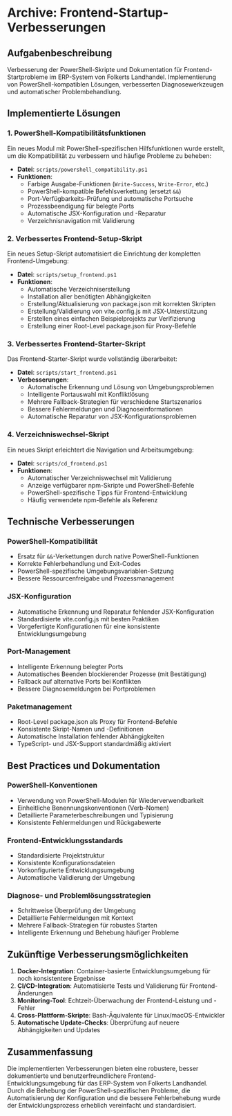 # Archive: Frontend-Startup-Verbesserungen

## Aufgabenbeschreibung
Verbesserung der PowerShell-Skripte und Dokumentation für Frontend-Startprobleme im ERP-System von Folkerts Landhandel. Implementierung von PowerShell-kompatiblen Lösungen, verbesserten Diagnosewerkzeugen und automatischer Problembehandlung.

## Implementierte Lösungen

### 1. PowerShell-Kompatibilitätsfunktionen
Ein neues Modul mit PowerShell-spezifischen Hilfsfunktionen wurde erstellt, um die Kompatibilität zu verbessern und häufige Probleme zu beheben:

- **Datei**: `scripts/powershell_compatibility.ps1`
- **Funktionen**:
  - Farbige Ausgabe-Funktionen (`Write-Success`, `Write-Error`, etc.)
  - PowerShell-kompatible Befehlsverkettung (ersetzt `&&`)
  - Port-Verfügbarkeits-Prüfung und automatische Portsuche
  - Prozessbeendigung für belegte Ports
  - Automatische JSX-Konfiguration und -Reparatur
  - Verzeichnisnavigation mit Validierung

### 2. Verbessertes Frontend-Setup-Skript
Ein neues Setup-Skript automatisiert die Einrichtung der kompletten Frontend-Umgebung:

- **Datei**: `scripts/setup_frontend.ps1`
- **Funktionen**:
  - Automatische Verzeichniserstellung
  - Installation aller benötigten Abhängigkeiten
  - Erstellung/Aktualisierung von package.json mit korrekten Skripten
  - Erstellung/Validierung von vite.config.js mit JSX-Unterstützung
  - Erstellen eines einfachen Beispielprojekts zur Verifizierung
  - Erstellung einer Root-Level package.json für Proxy-Befehle

### 3. Verbessertes Frontend-Starter-Skript
Das Frontend-Starter-Skript wurde vollständig überarbeitet:

- **Datei**: `scripts/start_frontend.ps1`
- **Verbesserungen**:
  - Automatische Erkennung und Lösung von Umgebungsproblemen
  - Intelligente Portauswahl mit Konfliktlösung
  - Mehrere Fallback-Strategien für verschiedene Startszenarios
  - Bessere Fehlermeldungen und Diagnoseinformationen
  - Automatische Reparatur von JSX-Konfigurationsproblemen

### 4. Verzeichniswechsel-Skript
Ein neues Skript erleichtert die Navigation und Arbeitsumgebung:

- **Datei**: `scripts/cd_frontend.ps1`
- **Funktionen**:
  - Automatischer Verzeichniswechsel mit Validierung
  - Anzeige verfügbarer npm-Skripte und PowerShell-Befehle
  - PowerShell-spezifische Tipps für Frontend-Entwicklung
  - Häufig verwendete npm-Befehle als Referenz

## Technische Verbesserungen

### PowerShell-Kompatibilität
- Ersatz für `&&`-Verkettungen durch native PowerShell-Funktionen
- Korrekte Fehlerbehandlung und Exit-Codes
- PowerShell-spezifische Umgebungsvariablen-Setzung
- Bessere Ressourcenfreigabe und Prozessmanagement

### JSX-Konfiguration
- Automatische Erkennung und Reparatur fehlender JSX-Konfiguration
- Standardisierte vite.config.js mit besten Praktiken
- Vorgefertigte Konfigurationen für eine konsistente Entwicklungsumgebung

### Port-Management
- Intelligente Erkennung belegter Ports
- Automatisches Beenden blockierender Prozesse (mit Bestätigung)
- Fallback auf alternative Ports bei Konflikten
- Bessere Diagnosemeldungen bei Portproblemen

### Paketmanagement
- Root-Level package.json als Proxy für Frontend-Befehle
- Konsistente Skript-Namen und -Definitionen
- Automatische Installation fehlender Abhängigkeiten
- TypeScript- und JSX-Support standardmäßig aktiviert

## Best Practices und Dokumentation

### PowerShell-Konventionen
- Verwendung von PowerShell-Modulen für Wiederverwendbarkeit
- Einheitliche Benennungskonventionen (Verb-Nomen)
- Detaillierte Parameterbeschreibungen und Typisierung
- Konsistente Fehlermeldungen und Rückgabewerte

### Frontend-Entwicklungsstandards
- Standardisierte Projektstruktur
- Konsistente Konfigurationsdateien
- Vorkonfigurierte Entwicklungsumgebung
- Automatische Validierung der Umgebung

### Diagnose- und Problemlösungsstrategien
- Schrittweise Überprüfung der Umgebung
- Detaillierte Fehlermeldungen mit Kontext
- Mehrere Fallback-Strategien für robustes Starten
- Intelligente Erkennung und Behebung häufiger Probleme

## Zukünftige Verbesserungsmöglichkeiten

1. **Docker-Integration**: Container-basierte Entwicklungsumgebung für noch konsistentere Ergebnisse
2. **CI/CD-Integration**: Automatisierte Tests und Validierung für Frontend-Änderungen
3. **Monitoring-Tool**: Echtzeit-Überwachung der Frontend-Leistung und -Fehler
4. **Cross-Plattform-Skripte**: Bash-Äquivalente für Linux/macOS-Entwickler
5. **Automatische Update-Checks**: Überprüfung auf neuere Abhängigkeiten und Updates

## Zusammenfassung
Die implementierten Verbesserungen bieten eine robustere, besser dokumentierte und benutzerfreundlichere Frontend-Entwicklungsumgebung für das ERP-System von Folkerts Landhandel. Durch die Behebung der PowerShell-spezifischen Probleme, die Automatisierung der Konfiguration und die bessere Fehlerbehebung wurde der Entwicklungsprozess erheblich vereinfacht und standardisiert. 